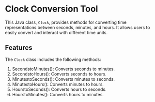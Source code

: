 # Clock Conversion Tool

This Java class, `Clock`, provides methods for converting time representations between seconds, minutes, and hours. It allows users to easily convert and interact with different time units.

## Features

The `Clock` class includes the following methods:

1. SecondstoMinutes(): Converts seconds to minutes.
2. SecondstoHours(): Converts seconds to hours.
3. MinutestoSeconds(): Converts minutes to seconds.
4. MinutestoHours(): Converts minutes to hours.
5. HourstoSeconds(): Converts hours to seconds.
6. HourstoMinutes(): Converts hours to minutes.

